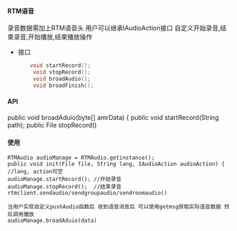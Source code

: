 #### RTM语音
录音数据需加上RTM语音头
用户可以继承IAudioAction接口 自定义开始录音,结束录音,开始播放,结束播放操作
- 接口
~~~c++
       void startRecord();
        void stopRecord();
        void broadAudio();
        void broadFinish();
~~~

#### API
public void broadAduio(byte[] amrData) {
public void startRecord(String path);
public File stopRecord()


#### 使用
    RTMAudio audioManage = RTMAudio.getinstance();
    public void init(File file, String lang, IAudioAction audioAction) { //lang, action可空
    audioManage.startRecord(); //开始录音
    audioManage.stopRecord();  //结束录音
    rtmclient.sendaudio/sendgroupaudio/sendroomaudio()
    
    当用户实现自定义pushAudio函数后 收到语音消息后 可以使用getmsg获取实际语音数据 然后调用播放
    audioManage.broadAduio(data)


